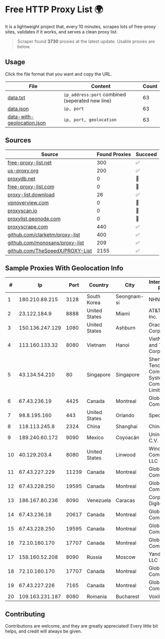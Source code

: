 
# Free HTTP Proxy List 🌍

It is a lightweight project that, every 10 minutes, scrapes lots of free-proxy sites, validates if it works, and serves a clean proxy list.


> Scraper found **3730** proxies at the latest update. Usable proxies are below.

## Usage

Click the file format that you want and copy the URL.


|File|Content|Count|
|----|-------|-----|
|[data.txt](https://raw.githubusercontent.com/themiralay/Proxy-List-World/master/data.txt)|`ip_address:port` combined (seperated new line)|63|
|[data.json](https://raw.githubusercontent.com/themiralay/Proxy-List-World/master/data.json)|`ip, port`|63|
|[data-with-geolocation.json](https://raw.githubusercontent.com/themiralay/Proxy-List-World/master/data-with-geolocation.json)|`ip, port, geolocation`|63|

## Sources

|Source|Found Proxies|Succeed|
|------|-------------|-------|
|[free-proxy-list.net](https://free-proxy-list.net)|300|✅|
|[us-proxy.org](https://www.us-proxy.org)|200|✅|
|[proxydb.net](http://proxydb.net)|0|🚫|
|[free-proxy-list.com](https://free-proxy-list.com/?page=&port=&type%5B%5D=http&type%5B%5D=https&up_time=0&search=Search)|0|🚫|
|[proxy-list.download](https://www.proxy-list.download/HTTP)|26|✅|
|[vpnoverview.com](https://vpnoverview.com/privacy/anonymous-browsing/free-proxy-servers)|0|🚫|
|[proxyscan.io](https://www.proxyscan.io)|0|🚫|
|[proxylist.geonode.com](https://proxylist.geonode.com/api/proxy-list?limit=300&page=1&sort_by=lastChecked&sort_type=desc&protocols=http,https)|0|🚫|
|[proxyscrape.com](https://api.proxyscrape.com/v2/?request=displayproxies&protocol=http&timeout=10000&country=all&ssl=all&anonymity=all)|440|✅|
|[github.com/clarketm/proxy-list](https://raw.githubusercontent.com/clarketm/proxy-list/master/proxy-list-raw.txt)|400|✅|
|[github.com/monosans/proxy-list](https://raw.githubusercontent.com/monosans/proxy-list/main/proxies/http.txt)|209|✅|
|[github.com/TheSpeedX/PROXY-List](https://raw.githubusercontent.com/TheSpeedX/PROXY-List/master/http.txt)|2155|✅|


## Sample Proxies With Geolocation Info

|#|Ip|Port|Country|City|Internet Service Provider|
|-|--|----|-------|----|-------------------------|
|1|180.210.89.215|3128|South Korea|Seongnam-si|NHNCLOUD|
|2|23.122.184.9|8888|United States|Miami|AT&T Services, Inc.|
|3|150.136.247.129|1080|United States|Ashburn|Oracle Corporation|
|4|113.160.133.32|8080|Vietnam|Hanoi|VietNam Post and Telecom Corporation|
|5|43.134.54.210|80|Singapore|Singapore|Shenzhen Tencent Computer Systems Company Limited|
|6|67.43.236.19|4425|Canada|Montreal|GloboTech Communications|
|7|98.8.195.160|443|United States|Orlando|Spectrum|
|8|118.113.245.8|2324|China|Shanghai|Chinanet|
|9|189.240.60.172|9090|Mexico|Coyoacán|Uninet S.A. de C.V.|
|10|40.129.203.4|8080|United States|Linwood|Windstream Communications LLC|
|11|67.43.227.229|11239|Canada|Montreal|GloboTech Communications|
|12|67.43.228.250|19595|Canada|Montreal|GloboTech Communications|
|13|186.167.80.236|8090|Venezuela|Caracas|Corporacion Digitel C.A|
|14|67.43.236.18|20617|Canada|Montreal|GloboTech Communications|
|15|67.43.228.250|19595|Canada|Montreal|GloboTech Communications|
|16|72.10.160.170|17707|Canada|Montreal|GloboTech Communications|
|17|158.160.52.208|8090|Russia|Moscow|Yandex.Cloud LLC|
|18|72.10.160.170|17707|Canada|Montreal|GloboTech Communications|
|19|67.43.227.226|7165|Canada|Montreal|GloboTech Communications|
|20|109.163.231.187|8080|Romania|Bucharest|Voxility SRL|



## Contributing

Contributions are welcome, and they are greatly appreciated! Every
little bit helps, and credit will always be given.

